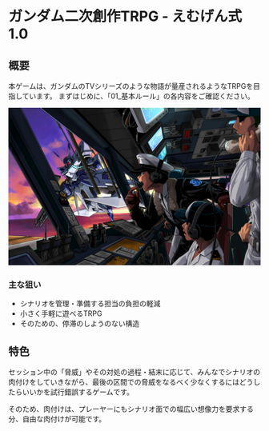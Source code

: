 
# ガンダム二次創作TRPG - えむげん式1.0

## 概要

本ゲームは、ガンダムのTVシリーズのような物語が量産されるようなTRPGを目指しています。
まずはじめに、「01_基本ルール」の各内容をご確認ください。

![main_screen_1](image/main_screen_1.png)

### 主な狙い

+ シナリオを管理・準備する担当の負担の軽減
+ 小さく手軽に遊べるTRPG
+ そのための、停滞のしようのない構造

## 特色

セッション中の「脅威」やその対処の過程・結末に応じて、みんなでシナリオの肉付けをしていきながら、最後の区間での脅威をなるべく少なくするにはどうしたらいいかを試行錯誤するゲームです。

そのため、肉付けは、プレーヤーにもシナリオ面での幅広い想像力を要求する分、自由な肉付けが可能です。

